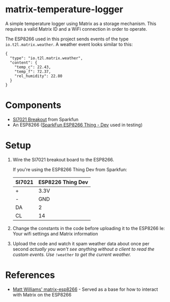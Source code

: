 # matrix-temperature-logger

A simple temperature logger using Matrix as a storage mechanism. This requires a valid Matrix ID and a WiFi connection in order to operate.

The ESP8266 used in this project sends events of the type `io.t2l.matrix.weather`. A weather event looks similar to this:
```
{
  "type": "io.t2l.matrix.weather",
  "content": {
    "temp_c": 22.43,
    "temp_f": 72.37,
    "rel_humidity": 22.80
  }
}
```

# Components

* [SI7021 Breakout](https://www.sparkfun.com/products/13763) from Sparkfun
* An ESP8266 ([SparkFun ESP8266 Thing - Dev](https://www.sparkfun.com/products/13711) used in testing)

# Setup

1. Wire the SI7021 breakout board to the ESP8266.

   If you're using the ESP8266 Thing Dev from Sparkfun:

   |SI7021|ESP8226 Thing Dev|
   |------|-----------------|
   |+     |3.3V             |
   |-     |GND              |
   |DA    |2                |
   |CL    |14               |

2. Change the constants in the code before uploading it to the ESP8266
   Ie: Your wifi settings and Matrix information

3. Upload the code and watch it spam weather data about once per second
   *actually you won't see anything without a client to read the custom events. Use `!weather` to get the current weather.*

# References

* [Matt Williams' matrix-esp8266](https://github.com/matt-williams/matrix-esp8266) - Served as a base for how to interact with Matrix on the ESP8266
